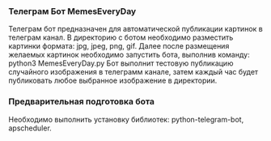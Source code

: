 ### Телеграм Бот MemesEveryDay
Телеграм бот предназначен для автоматической публикации картинок в телеграм канал.
В директорию с ботом необходимо разместить картинки формата: jpg, jpeg, png, gif.
Далее после размещения желаемых картинок необходимо запустить бота, выполнив команду: python3 MemesEveryDay.py
Бот выполнит тестовую публикацию случайного изображения в телеграмм канале, затем каждый час будет публиковать любое выбранное изображение в директории.

### Предварительная подготовка бота
Необходимо выполнить установку библиотек: python-telegram-bot, apscheduler.
